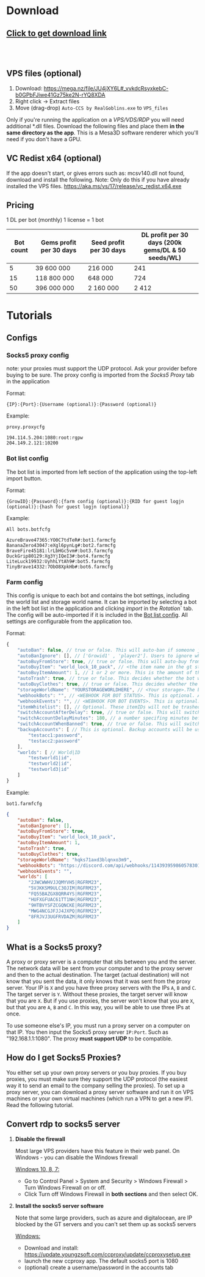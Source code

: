 # Download
## [Click to get download link](https://sub2unlock.com/JmCT5)
<br><br/>
## VPS files (optional)
1. Download: https://mega.nz/file/JU4jXY6L#_vvkdcRsyxkebC-b0GPbFJiwe41Gz75ke2N-rYQ8XDA
2. Right click -> Extract files
3. Move (drag-drop) `Auto-CCS by RealGoblins.exe` to `VPS_files`

Only if you're running the application on a *VPS/VDS/RDP* you will need additional \*.dll files.
Download the following files and place them **in the same directory as the app**.
This is a Mesa3D software renderer which you'll need if you don't have a GPU.

## VC Redist x64 (optional)
If the app doesn't start, or gives errors such as: mcsv140.dll not found, download and install the following. Note: Only do this if you have already installed the VPS files.
https://aka.ms/vs/17/release/vc_redist.x64.exe

## Pricing

1 DL per bot (monthly)
1 license = 1 bot

|   Bot count   | Gems profit per 30 days | Seed profit per 30 days | DL profit per 30 days (200k gems/DL & 50 seeds/WL) |
| ------------- | ----------------------- | ----------------------- | -------------------------------------------------- | 
| 5             | 39 600 000              | 216 000                 | 241                                                | 
| 15            | 118 800 000             | 648 000                 | 724                                                |
| 50            | 396 000 000             | 2 160 000               | 2 412                                              |

# Tutorials

## Configs
### Socks5 proxy config
note: your proxies must support the UDP protocol. Ask your provider before buying to be sure.
The proxy config is imported from the *Socks5 Proxy* tab in the application

Format:
```
{IP}:{Port}:{Username (optional)}:{Password (optional)}
```

Example: 

```proxy.proxycfg```

```
194.114.5.204:1080:root:rgpw
204.149.2.121:10200
```

### Bot list config
The bot list is imported from left section of the application using the top-left import button.

Format:
```
{GrowID}:{Password}:{farm config (optional)}:{RID for guest logjn (optional)}:{hash for guest logjn (optional)}
```

Example: 

```All bots.botfcfg```

```
AzureBrave47365:YO0C7tdTeR#:bot1.farmcfg
BananaZero43047:eXgl6pynLg#:bot2.farmcfg
BraveFire45181:lrLbHGc5vm#:bot3.farmcfg
DuckGrip80129:Xg3YjIQeI3#:bot4.farmcfg
LiteLuck19932:UyhhLYtAh9#:bot5.farmcfg
TinyBrave14332:7ObO8XpkHb#:bot6.farmcfg
```

### Farm config
This config is unique to each bot and contains the bot settings, including the world list and storage world name. It can be imported by selecting a bot in the left bot list in the application and clicking *import* in the *Rotation*` tab. The config will be auto-imported if it is included in the [Bot list config](#bot-list-config). All settings are configurable from the application too.

Format:
```js
{
    "autoBan": false, // true or false. This will auto-ban if someone joins the farm. (Only works on wl-farms)
    "autoBanIgnore": [], // ['Growid1' , 'player2']. Users to ignore when using the auto-ban feature.
    "autoBuyFromStore": true, // true or false. This will auto-buy from the store and drop to the storage.
    "autoBuyItem": "world_lock_10_pack", // <the item name in the gt store>. This item will be bought using the earned gems and will be dropped to the storage
    "autoBuyItemAmount": 1, // 1 or 2 or more. This is the amount of the *autoBuyItem* that will be bought at once.
    "autoTrash": true, // true or false. This decides whether the bot will auto trash farming drops, such as earth or wind essence
    "autoBuyClothes": true, // true or false. This decides whether the bot will auto buy 1 rare clothes pack (500 gems), in order to prevent getting "detected"
    "storageWorldName": "YOURSTORAGEWORLDHERE", // <Your storage>.The bot will drop the profit here (seeds + store items). The storage MUST be made of display boxes.
    "webhookBots": "", // <WEBHOOK FOR BOT STATUS>. This is optional. A summary for the progress of all bots will be shown here.
    "webhookEvents": "", // <WEBHOOK FOR BOT EVENTS>. This is optional. Bot events, such as disconnections and profit drops will be logged here.
    "itemWhitelist": [], // Optional. These itemIDs will not be trashed, and will be dropped to the storage.
    "switchAccountAfterDelay": true, // true or false. This will switch to a new account after a specified uptime. It will loop forever.
    "switchAccountDelayMinutes": 180, // a number specifing minutes before switching to a new account from the backupAccounts list.
    "switchAccountWhenBanned": true, // true or false. This will switch to a backup account when the current one is suspended.
    "backupAccounts": [ // This is optional. Backup accounts will be used when an account is suspended or for switching after a specified uptime.
        "testacc1:password",
        "testacc2:password"
    ],
    "worlds": [ // World|ID
        "testworld1|id", 
        "testworld2|id",
        "testworld3|id"
    ]
}
```

Example:

```bot1.farmfcfg```

```json
{
    "autoBan": false,
    "autoBanIgnore": [],
    "autoBuyFromStore": true,
    "autoBuyItem": "world_lock_10_pack",
    "autoBuyItemAmount": 1,
    "autoTrash": true,
    "autoBuyClothes": true,
    "storageWorldName": "hqks71axd3blqnxo3m9",
    "webhookBots": "https://discord.com/api/webhooks/1143939598605783012/3C16CrHN3bnx-j8In7X0FskxsvABg6lmqpd5K9ev4QvwX9WAjHQFrxlR5eSRkNTuzOw3Z",
    "webhookEvents": "",
    "worlds": [
        "2JWCWWHVJJQMYVH5|RGFRM23",
        "5VJKKSM9ULC3OJIM|RGFRM23",
        "FQ55BAZGX8QRR4YS|RGFRM23",
        "HUFXGFUAC61TT1NH|RGFRM23",
        "9HTBVYSFZCGQNCKE|RGFRM23",
        "MWG4NCGJFJJ4JXPQ|RGFRM23",
        "8FRJVJ3UGFRVDAZM|RGFRM23"
    ]
}
```
## What is a Socks5 proxy?
A proxy or proxy server is a computer that sits between you and the server. The network data will be sent from your computer and  to the proxy server and then to the actual destination. The target (actual destination) will not know that you sent the data, it only knows that it was sent from the proxy server. 
Your IP is `X` and you have three proxy servers with the IPs `A`, `B` and `C`. The target server is `Y`.
Without these proxies, the target server will know that you are `X`. But if you use proxies, the server won't know that you are `X`, but that you are `A`, `B` and `C`. In this way, you will be able to use three IPs at once.

To use someone else's IP, you must run a proxy server on a computer on that IP. You then input the Socks5 proxy server `IP:Port`. Such as "192.168.1.1:1080". The proxy **must support UDP** to be compatible.

## How do I get Socks5 Proxies?
You either set up your own proxy servers or you buy proxies. If you buy proxies, you must make sure they support the UDP protocol (the easiest way it to send an email to the company selling the proxies).
To set up a proxy server, you can download a proxy server software and run it on VPS machines or your own virtual machines (which run a VPN to get a new IP). Read the following tutorial.

## Convert rdp to socks5 server
1. **Disable the firewall** 

    Most large VPS providers have this feature in their web panel. On Windows - you can disable the Windows firewall

    <ins>Windows 10, 8, 7:</ins>
    * Go to Control Panel > System and Security > Windows Firewall > Turn Windows Firewall on or off.
    * Click Turn off Windows Firewall in **both sections** and then select OK.
    
2. **Install the socks5 server software**

    Note that some large providers, such as azure and digitalocean, are IP blocked by the GT servers and you can't set them up as socks5 servers

    <ins>Windows:</ins>
    * Download and install: https://update.youngzsoft.com/ccproxy/update/ccproxysetup.exe
    * launch the new ccproxy app. The default socks5 port is 1080
    * (optional) create a username/password in the accounts tab

  
